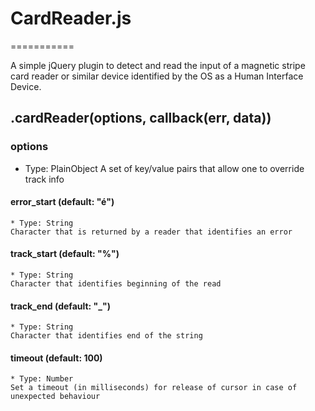 # CardReader.js
===========

A simple jQuery plugin to detect and read the input of a magnetic stripe
card reader or similar device identified by the OS as a Human Interface Device.

## .cardReader(options, callback(err, data))
### options
* Type: PlainObject
A set of key/value pairs that allow one to override track info

#### error_start (default: "é")
	* Type: String
	Character that is returned by a reader that identifies an error

#### track_start (default: "%")
	* Type: String
	Character that identifies beginning of the read

#### track_end (default: "_")
	* Type: String
	Character that identifies end of the string

#### timeout (default: 100)
	* Type: Number
	Set a timeout (in milliseconds) for release of cursor in case of unexpected behaviour

